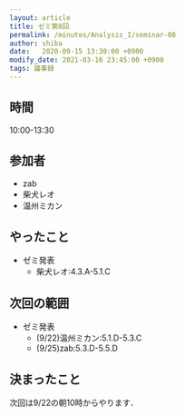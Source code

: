 ```yaml
---
layout: article
title: ゼミ第8回
permalink: /minutes/Analysis_I/seminar-08
author: shiba
date:   2020-09-15 13:30:00 +0900
modify_date: 2021-03-16 23:45:00 +0900
tags: 議事録
---
```


## 時間

10:00-13:30

## 参加者

- zab
- 柴犬レオ
- 温州ミカン

## やったこと

- ゼミ発表
  - 柴犬レオ:4.3.A-5.1.C

## 次回の範囲

- ゼミ発表
  - (9/22)温州ミカン:5.1.D-5.3.C
  - (9/25)zab:5.3.D-5.5.D

## 決まったこと

次回は9/22の朝10時からやります．
